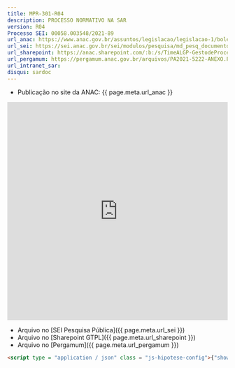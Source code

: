 ```yaml
---
title: MPR-301-R04
description: PROCESSO NORMATIVO NA SAR
version: R04
Processo SEI: 00058.003548/2021-89
url_anac: https://www.anac.gov.br/assuntos/legislacao/legislacao-1/boletim-de-pessoal/2021/29/anexo-vi-mpr-sar-301-r04
url_sei: https://sei.anac.gov.br/sei/modulos/pesquisa/md_pesq_documento_consulta_externa.php?9LibXMqGnN7gSpLFOOgUQFziRouBJ5VnVL5b7-UrE5Sex0ZZWJLyUCPDFmUKz0-ulgEYmAVC38kWoxcjw5rvM687srcEw-L0-oQqK7pbp8ZnHIWLVC070gziPoWXCKbM
url_sharepoint: https://anac.sharepoint.com/:b:/s/TimeALGP-GestodeProcessos/ESbhIVNcro1MoH9t0EWSLwQBT2PfWZf_ixbeAoHgYmwcsg?e=5QW0wi
url_pergamum: https://pergamum.anac.gov.br/arquivos/PA2021-5222-ANEXO.PDF
url_intranet_sar:
disqus: sardoc
---
```


- Publicação no site da ANAC: {{ page.meta.url_anac }}
<iframe src="https://via.hypothes.is/{{page.meta.url_anac}}" frameborder="0" height="500px" width="100%">
</iframe>

- Arquivo no [SEI Pesquisa Pública]({{ page.meta.url_sei }})
- Arquivo no [Sharepoint GTPL]({{ page.meta.url_sharepoint }})
- Arquivo no [Pergamum]({{ page.meta.url_pergamum }})

~~~html
<script type = "application / json" class = "js-hipotese-config">{"showHighlights": false}</script><script async src = "https://hypothes.is/embed.js"> </script>
~~~

